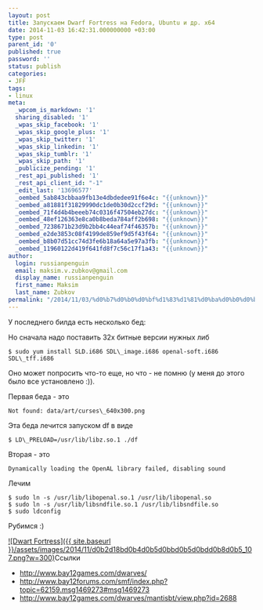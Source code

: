 ```yaml
---
layout: post
title: Запускаем Dwarf Fortress на Fedora, Ubuntu и др. x64
date: 2014-11-03 16:42:31.000000000 +03:00
type: post
parent_id: '0'
published: true
password: ''
status: publish
categories:
- JFF
tags:
- linux
meta:
  _wpcom_is_markdown: '1'
  sharing_disabled: '1'
  _wpas_skip_facebook: '1'
  _wpas_skip_google_plus: '1'
  _wpas_skip_twitter: '1'
  _wpas_skip_linkedin: '1'
  _wpas_skip_tumblr: '1'
  _wpas_skip_path: '1'
  _publicize_pending: '1'
  _rest_api_published: '1'
  _rest_api_client_id: "-1"
  _edit_last: '13696577'
  _oembed_5ab843cbbaa9fb13e4dbdedee91f6e4c: "{{unknown}}"
  _oembed_a81881f31829990dc1de0b30d2ccf29d: "{{unknown}}"
  _oembed_71f4d4b4beeeb74c0316f47504eb27dc: "{{unknown}}"
  _oembed_48ef126363e8ca0b8beda784aff2b698: "{{unknown}}"
  _oembed_7238671b23d9b2bb4c44eaf74f46357b: "{{unknown}}"
  _oembed_e2de3853c08f4199de859ef9d5f43f64: "{{unknown}}"
  _oembed_b8b07d51cc74d3fe6b18a64a5e97a3fb: "{{unknown}}"
  _oembed_11960122d419f641fd8f7c56c17f1a43: "{{unknown}}"
author:
  login: russianpenguin
  email: maksim.v.zubkov@gmail.com
  display_name: russianpenguin
  first_name: Maksim
  last_name: Zubkov
permalink: "/2014/11/03/%d0%b7%d0%b0%d0%bf%d1%83%d1%81%d0%ba%d0%b0%d0%b5%d0%bc-dwarf-fortress-%d0%bd%d0%b0-fedora-ubuntu-%d0%b8-%d0%b4%d1%80-x64/"
---
```

У последнего билда есть несколько бед:

Но сначала надо поставить 32х битные версии нужных либ

```shell
$ sudo yum install SLD.i686 SDL\_image.i686 openal-soft.i686 SDL\_tff.i686
```

Оно может попросить что-то еще, но что - не помню (у меня до этого было все установлено :)).

Первая беда - это

```
Not found: data/art/curses\_640x300.png
```

Эта беда лечится запуском df в виде

```shell
$ LD\_PRELOAD=/usr/lib/libz.so.1 ./df
```

Вторая - это

```
Dynamically loading the OpenAL library failed, disabling sound
```

Лечим

```shell
$ sudo ln -s /usr/lib/libopenal.so.1 /usr/lib/libopenal.so  
$ sudo ln -s /usr/lib/libsndfile.so.1 /usr/lib/libsndfile.so  
$ sudo ldconfig
```

Рубимся :)

[![Dwart Fortress]({{ site.baseurl }}/assets/images/2014/11/d0b2d18bd0b4d0b5d0bbd0b5d0bdd0b8d0b5_107.png?w=300)](https://russianpenguin.files.wordpress.com/2014/11/d0b2d18bd0b4d0b5d0bbd0b5d0bdd0b8d0b5_107.png)Ссылки

- http://www.bay12games.com/dwarves/
- http://www.bay12forums.com/smf/index.php?topic=62159.msg1469273#msg1469273
- http://www.bay12games.com/dwarves/mantisbt/view.php?id=2688
